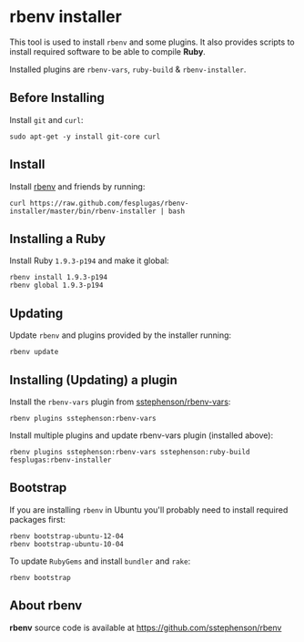 rbenv installer
===============

This tool is used to install `rbenv` and some plugins. It also provides 
scripts to install required software to be able to compile **Ruby**.

Installed plugins are `rbenv-vars`, `ruby-build` & `rbenv-installer`.


Before Installing
-----------------

Install `git` and `curl`:

    sudo apt-get -y install git-core curl


Install
-------

Install [rbenv] and friends by running:

    curl https://raw.github.com/fesplugas/rbenv-installer/master/bin/rbenv-installer | bash


Installing a Ruby
-----------------

Install Ruby `1.9.3-p194` and make it global:

    rbenv install 1.9.3-p194
    rbenv global 1.9.3-p194


Updating
--------

Update `rbenv` and plugins provided by the installer running:

    rbenv update

Installing (Updating) a plugin
------------------------------

Install the `rbenv-vars` plugin from [sstephenson/rbenv-vars](https://github.com/sstephenson/rbenv-vars):

    rbenv plugins sstephenson:rbenv-vars

Install multiple plugins and update rbenv-vars plugin (installed above):

    rbenv plugins sstephenson:rbenv-vars sstephenson:ruby-build fesplugas:rbenv-installer

Bootstrap
---------

If you are installing `rbenv` in Ubuntu you'll probably need to install
required packages first:

    rbenv bootstrap-ubuntu-12-04
    rbenv bootstrap-ubuntu-10-04

To update `RubyGems` and install `bundler` and `rake`:

    rbenv bootstrap


About rbenv
-----------

**rbenv** source code is available at <https://github.com/sstephenson/rbenv>

[rbenv]: https://github.com/sstephenson/rbenv
